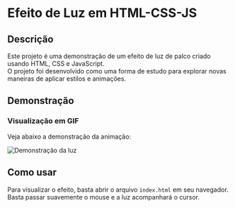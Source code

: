 # Efeito de Luz em HTML-CSS-JS

## Descrição

Este projeto é uma demonstração de um efeito de luz de palco criado usando HTML, CSS e JavaScript. <br>
O projeto foi desenvolvido como uma forma de estudo para explorar novas maneiras de aplicar estilos e animações.

## Demonstração

### Visualização em GIF

Veja abaixo a demonstração da animação:

![Demonstração da luz](light-video.gif)

## Como usar

Para visualizar o efeito, basta abrir o arquivo `index.html` em seu navegador.<br>
Basta passar suavemente o mouse e a luz acompanhará o cursor.<br>
